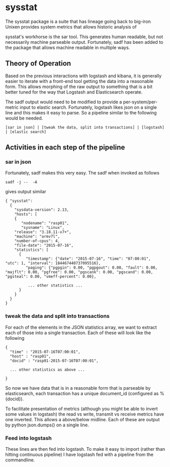 # sysstat

The sysstat package is a suite that has lineage going back to big-iron Unixen provides system metrics that allows 
historic analysis of

sysstat's workhorse is the sar tool.   This generates human readable, but not necessarily machine parseable output.
Fortunately, sadf has been added to the package that allows machine readable in multiple ways.

## Theory of Operation

Based on the previous interactions with logstash and kibana, it is generally easier to iterate with a front-end tool getting the data into 
a reasonable form.  This allows morphing of the raw output to something that is a bit better tuned for the way that Logstash and Elasticsearch
operate.

The sadf output would need to be modified to provide a per-system/per-metric input to elastic search.  Fortunately, logstash likes json 
on a single line and this makes it easy to parse.  So a pipeline similar to the following would be needed.

    [sar in json] | [tweak the data, split into transactions] | [logstash] | [elastic search]

## Activities in each step of the pipeline

### sar in json

Fortunately, sadf makes this very easy.  The sadf when invoked as follows

    sadf -j --  -A

gives output similar 

    { "sysstat": 
      {
        "sysdata-version": 2.13,
        "hosts": [
        {
           "nodename": "rasp01",
           "sysname": "Linux",
        "release": "3.18.11-v7+",
        "machine": "armv7l",
        "number-of-cpus": 4,
        "file-date": "2015-07-16",
        "statistics": [
          {
             "timestamp": {"date": "2015-07-16", "time": "07:00:01", "utc": 1, "interval": 184467440737095516},
             "paging": {"pgpgin": 0.00, "pgpgout": 0.00, "fault": 0.00, "majflt": 0.00, "pgfree": 0.00, "pgscank": 0.00, "pgscand": 0.00, "pgsteal": 0.00, "vmeff-percent": 0.00},
             
              ... other statistics ...
          }
        }
      }    
    }

### tweak the data and split into transactions

For each of the elements in the JSON statistics array, we want to extract each of those into a single 
transaction.  Each of these will look like the following

    {
      "time" : "2015-07-16T07:00:01",
      "host" : "rasp01",
      "docid" : "rasp01-2015-07-16T07:00:01",

      ... other statistics as above ...

    }

So now we have data that is in a reasonable form that is parseable by elasticsearch, each transaction 
has a unique document_id (configured as %{docid}).

To facilitate presentation of metrics (although you might be able to invert some values in logstash) the 
read vs write, transmit vs receive metrics have one inverted.  This allows a above/below midline.  Each of
these are output by python json.dumps() on a single line.

### Feed into logstash

These lines are then fed into logstash.  To make it easy to import (rather than hitting continuous pipeline)
I have logstash fed with a pipeline from the commandline.
